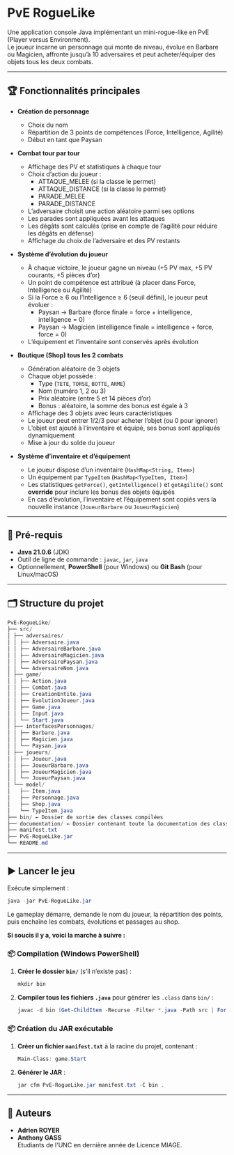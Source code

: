 # PvE RogueLike

Une application console Java implémentant un mini-rogue-like en PvE (Player versus Environment).  
Le joueur incarne un personnage qui monte de niveau, évolue en Barbare ou Magicien, affronte jusqu’à 10 adversaires et peut acheter/équiper des objets tous les deux combats.

---

## 🏆 Fonctionnalités principales

- **Création de personnage**  
  - Choix du nom  
  - Répartition de 3 points de compétences (Force, Intelligence, Agilité)  
  - Début en tant que Paysan

- **Combat tour par tour**  
  - Affichage des PV et statistiques à chaque tour  
  - Choix d’action du joueur :  
    - ATTAQUE_MELEE (si la classe le permet)  
    - ATTAQUE_DISTANCE (si la classe le permet)  
    - PARADE_MELEE  
    - PARADE_DISTANCE  
  - L’adversaire choisit une action aléatoire parmi ses options  
  - Les parades sont appliquées avant les attaques  
  - Les dégâts sont calculés (prise en compte de l’agilité pour réduire les dégâts en défense)  
  - Affichage du choix de l’adversaire et des PV restants  

- **Système d’évolution du joueur**  
  - À chaque victoire, le joueur gagne un niveau (+5 PV max, +5 PV courants, +5 pièces d’or)  
  - Un point de compétence est attribué (à placer dans Force, Intelligence ou Agilité)  
  - Si la Force ≥ 6 ou l’Intelligence ≥ 6 (seuil défini), le joueur peut évoluer :  
    - Paysan → Barbare (force finale = force + intelligence, intelligence = 0)  
    - Paysan → Magicien (intelligence finale = intelligence + force, force = 0)  
  - L’équipement et l’inventaire sont conservés après évolution

- **Boutique (Shop) tous les 2 combats**  
  - Génération aléatoire de 3 objets  
  - Chaque objet possède :  
    - Type (`TETE`, `TORSE`, `BOTTE`, `ARME`)  
    - Nom (numéro 1, 2 ou 3)  
    - Prix aléatoire (entre 5 et 14 pièces d’or)  
    - Bonus : aléatoire, la somme des bonus est égale à 3  
  - Affichage des 3 objets avec leurs caractéristiques  
  - Le joueur peut entrer 1/2/3 pour acheter l’objet (ou 0 pour ignorer)  
  - L’objet est ajouté à l’inventaire et équipé, ses bonus sont appliqués dynamiquement  
  - Mise à jour du solde du joueur  

- **Système d’inventaire et d’équipement**  
  - Le joueur dispose d’un inventaire (`HashMap<String, Item>`)  
  - Un équipement par `TypeItem` (`HashMap<TypeItem, Item>`)  
  - Les statistiques `getForce()`, `getIntelligence()` et `getAgilite()` sont **override** pour inclure les bonus des objets équipés  
  - En cas d’évolution, l’inventaire et l’équipement sont copiés vers la nouvelle instance (`JoueurBarbare` ou `JoueurMagicien`)  

---   

## 🚀 Pré-requis

- **Java 21.0.6** (JDK)  
- Outil de ligne de commande : `javac`, `jar`, `java`  
- Optionnellement, **PowerShell** (pour Windows) ou **Git Bash** (pour Linux/macOS)  

---

## 🗂 Structure du projet
```powershell
PvE-RogueLike/
├── src/
│ ├── adversaires/
│ │ ├── Adversaire.java
│ │ ├── AdversaireBarbare.java
│ │ ├── AdversaireMagicien.java
│ │ ├── AdversairePaysan.java
│ │ └── AdversaireNom.java
│ ├── game/
│ │ ├── Action.java
│ │ ├── Combat.java
│ │ ├── CreationEntite.java
│ │ ├── EvolutionJoueur.java
│ │ ├── Game.java
│ │ ├── Input.java
│ │ └── Start.java
│ ├── interfacesPersonnages/
│ │ ├── Barbare.java
│ │ ├── Magicien.java
│ │ └── Paysan.java
│ ├── joueurs/
│ │ ├── Joueur.java
│ │ ├── JoueurBarbare.java
│ │ ├── JoueurMagicien.java
│ │ └── JoueurPaysan.java
│ └── model/
│   ├── Item.java
│   ├── Personnage.java
│   ├── Shop.java
│   └── TypeItem.java
├── bin/ ← Dossier de sortie des classes compilées
├── documentation/ ← Dossier contenant toute la documentation des classes
├── manifest.txt 
├── PvE-RogueLike.jar 
└── README.md 
```
---

## ▶️ Lancer le jeu

Exécute simplement :

```powershell
java -jar PvE-RogueLike.jar
```
Le gameplay démarre, demande le nom du joueur, la répartition des points, puis enchaîne les combats, évolutions et passages au shop.

**Si soucis il y a, voici la marche à suivre :**  

### 📦 Compilation (Windows PowerShell)

1. **Créer le dossier `bin/`** (s’il n’existe pas) :  
   ```powershell
   mkdir bin
   ```
2. **Compiler tous les fichiers `.java`** pour générer les `.class` dans `bin/` : 
    ```powershell
   javac -d bin (Get-ChildItem -Recurse -Filter *.java -Path src | ForEach-Object { $_.FullName })
   ```

### 📦 Création du JAR exécutable

1. **Créer un fichier `manifest.txt`** à la racine du projet, contenant :  
    ```powershell
    Main-Class: game.Start
   ```
2. **Générer le JAR** : 

    ```powershell
    jar cfm PvE-RogueLike.jar manifest.txt -C bin .
   ```

---


## 👥 Auteurs

- **Adrien ROYER**  
- **Anthony GASS**  
Etudiants de l'UNC en dernière année de Licence MIAGE.